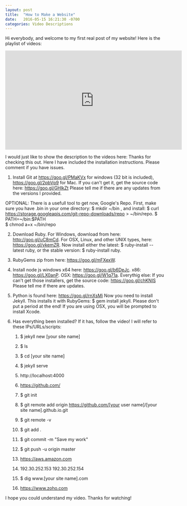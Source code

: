 ```yaml
---
layout: post
title:  "How to Make a Website"
date:   2016-05-15 16:21:30 -0700
categories: Video Descriptions
---
```

Hi everybody, and welcome to my first real post of my website!
Here is the playlist of videos:

<iframe width="560" height="315" src="https://www.youtube.com/embed/rKs7n1zbf9Y?list=PL9c5iuw-cIdQhFPxm1I4-orEO5ludfr0j" frameborder="0" allowfullscreen></iframe>

I would just like to show the description to the videos here:
Thanks for checking this out. Here I have included the installation instructions. Please comment if you have issues.

1. Install Git at https://goo.gl/PMaKVx for windows (32 bit is included), https://goo.gl/2pbVp9 for Mac.
	If you can't get it, get the source code here: https://goo.gl/GHlkZt
	Please tell me if there are any updates from the versions I provided.

OPTIONAL: There is a usefull tool to get now, Google's Repo. First, make sure you have .bin in your ome directory: $ mkdir ~/bin     , and install: $ curl https://storage.googleapis.com/git-repo-downloads/repo > ~/bin/repo.
  $ PATH=~/bin:$PATH               
  $ chmod a+x ~/bin/repo

2. Download Ruby. For  Windows, download from here: http://goo.gl/uC8mCd. For OSX, Linux, and other UNIX types, here: https://goo.gl/vkemZR. 
	Now install either the latest: $ ruby-install --latest ruby, or the stable version: $ ruby-install ruby.
3. RubyGems zip from here: https://goo.gl/mFXexW.
4. Install node js windows x64 here: https://goo.gl/b6DeJc. x86: https://goo.gl/LX0anP. OSX: https://goo.gl/W1q71a. Everythig else: If you can't get those installers, get the source code: https://goo.gl/chKNIS
	Please tell me if there are updates.
5. Python is found here: https://goo.gl/rnXsMi
Now you need to install Jekyll. This installs it with RubyGems: $ gem install jekyll. Please don't put a period at the end!
	If you are using OSX, you will be prompted to install Xcode.
6. Has everything been installed? If it has, follow the video! I will refer to these IPs/URLs/scripts:

	1. $ jekyll new [your site name]
	
	2. $ ls

	3. $ cd [your site name]

	4. $ jekyll serve

	5. http://localhost:4000

	6. https://github.com/

	7. $ git init

	8. $ git remote add origin https://github.com/[your user name]/[your site name].github.io.git

	9. $ git remote -v

	10. $ git add .

	11. $ git commit -m "Save my work"

	12. $ git push -u origin master

	13. https://aws.amazon.com

	14. 192.30.252.153
	    192.30.252.154

	15. $ dig www.[your site name].com

	16. https://www.zoho.com

I hope you could understand my video. Thanks for watching!
